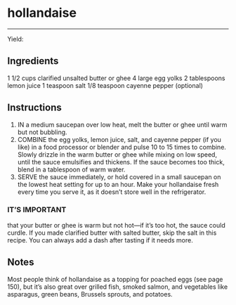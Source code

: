 # hollandaise
---
Yield: 

## Ingredients

1 1/2 cups clarified unsalted butter or ghee
4 large egg yolks
2 tablespoons lemon juice
1 teaspoon salt
1/8 teaspoon cayenne pepper (optional)


## Instructions
1. IN a medium saucepan over low heat, melt the butter or
ghee until warm but not bubbling.
2. COMBINE the egg yolks, lemon juice, salt, and cayenne
pepper (if you like) in a food processor or blender and
pulse 10 to 15 times to combine. Slowly drizzle in the warm
butter or ghee while mixing on low speed, until the sauce
emulsifies and thickens. If the sauce becomes too thick,
blend in a tablespoon of warm water.
3. SERVE the sauce immediately, or hold covered in a small
saucepan on the lowest heat setting for up to an hour.
Make your hollandaise fresh every time you serve it, as it
doesn’t store well in the refrigerator.


### IT’S IMPORTANT 
that your butter or ghee is warm but
not hot—if it’s too hot, the sauce could curdle. If you made
clarified butter with salted butter, skip the salt in this recipe.
You can always add a dash after tasting if it needs more.


## Notes

Most people think of hollandaise
as a topping for poached eggs (see
page 150), but it’s also great over
grilled fish, smoked salmon, and
vegetables like asparagus, green
beans, Brussels sprouts, and potatoes.